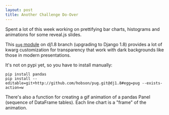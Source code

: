 ```yaml
---
layout: post
title: Another Challenge Do-Over
---
```


Spent a lot of this week working on prettifying bar charts, histograms and animations for some reveal.js slides.  

This [`pug` module](https://github.com/hobson/pug/blob/dj1.8/pug/invest/plot.py) on dj1.8 branch (upgrading to Django 1.8) provides a lot of kwarg customization for transparency that work with dark backgrounds like those in modern presentations.

It's not on pypi yet, so you have to install manually:

    pip install pandas
    pip install --editable=git+http://github.com/hobson/pug.git@dj1.8#egg=pug --exists-action=w

There's also a function for creating a gif animation of a pandas Panel (sequence of DataFrame tables). Each line chart is a "frame" of the animation.


